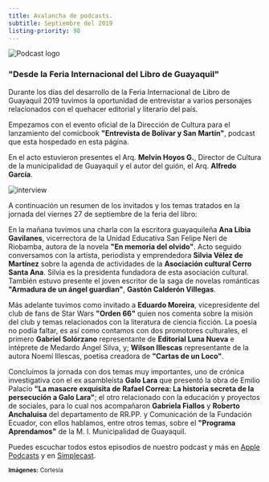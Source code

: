 ```yaml
---
title: Avalancha de podcasts.
subtitle: Septiembre del 2019
listing-priority: 98
---
```


![Podcast logo](//res.cloudinary.com/magnvs/image/upload/v1566690125/cvthxyhh5ao4csqol88c.jpg)

### "Desde la Feria Internacional del Libro de Guayaquil"

Durante los días del desarrollo de la Feria Internacional de Libro de Guayaquil 2019 tuvimos la oportunidad de entrevistar a varios personajes relacionados con el quehacer editorial y literario del país.

Empezamos con el evento oficial de la Dirección de Cultura para el lanzamiento del comicbook **"Entrevista de Bolívar y San Martín"**, podcast que esta hospedado en esta página.

En el acto estuvieron presentes el Arq. **Melvin Hoyos G.**, Director de Cultura de la municipalidad de Guayaquil y el autor del guión, el Arq. **Alfredo García**.

![interview](//res.cloudinary.com/magnvs/image/upload/v1569694964/l44yph3wsvykwkwcktrb.jpg)

A continuación un resumen de los invitados y los temas tratados en la jornada del viernes 27 de septiembre de la feria del libro:

En la mañana tuvimos una charla con la escritora guayaquileña **Ana Libia Gavilanes**, vicerrectora de la Unidad Educativa San Felipe Neri de Riobamba, autora de la novela **"En memoria del olvido"**. Acto seguido conversamos con la artista, periodista y emprendedora **Silvia Vélez de Martínez** sobre la agenda de actividades de la **Asociación cultural Cerro Santa Ana**. Silvia es la presidenta fundadora de esta asociación cultural. También estuvo presente el joven escritor de la saga de novelas románticas **"Armadura de un ángel guardian"**, **Gastón Calderón Villegas**.

Más adelante tuvimos como invitado a **Eduardo Moreira**, vicepresidente del club de fans de Star Wars **"Orden 66"** quien nos comenta sobre la misión del club y temas relacionados con la literatura de ciencia ficción. La poesía no podía faltar, es así como contamos con dos promotores culturales, el primero **Gabriel Solórzano** representante de **Editorial Luna Nueva** e intéprete de Medardo Ángel Silva, y; **Wilson Illescas** representante de la autora Noemí Illescas, poetisa creadora de **"Cartas de un Loco"**.

Concluímos la jornada con dos temas muy importantes, uno de crónica investigativa con el ex asambleísta **Galo Lara** que presentó la obra de Emilio Palacio **"La masacre exquisita de Rafael Correa: La historia secreta de la persecución a Galo Lara"**; el otro relacionado con la educación y proyectos de sociales, para lo cual nos acompañaron **Gabriela Fiallos** y **Roberto Anchaluisa** del departamento de RR.PP. y Comunicación de la Fundación Ecuador, con ellos hablamos, entre otros temas, sobre el **"Programa Aprendamos"** de la M. I. Municipalidad de Guayaquil.

Puedes escuchar todos estos episodios de nuestro podcast y más en [Apple Podcasts](//podcasts.apple.com/ec/podcast/desde-el-museo-municipal/id1477126077) y en [Simplecast](//desde-el-museo-municipal.simplecast.com).


<small><b>Imágenes:</b> Cortesía</small>
